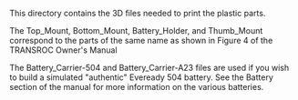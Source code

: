 This directory contains the 3D files needed to print the plastic parts.  

The Top_Mount, Bottom_Mount, Battery_Holder, and Thumb_Mount correspond to the parts of the same name as shown in Figure 4 of the TRANSROC Owner's Manual

The Battery_Carrier-504 and Battery_Carrier-A23 files are used if you wish to build a simulated "authentic" Eveready 504 battery.  See the Battery section of the manual for more information on the various batteries.

